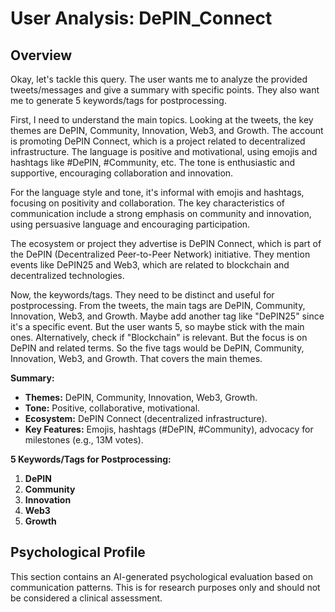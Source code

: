 # User Analysis: DePIN_Connect

## Overview

<think>
Okay, let's tackle this query. The user wants me to analyze the provided tweets/messages and give a summary with specific points. They also want me to generate 5 keywords/tags for postprocessing. 

First, I need to understand the main topics. Looking at the tweets, the key themes are DePIN, Community, Innovation, Web3, and Growth. The account is promoting DePIN Connect, which is a project related to decentralized infrastructure. The language is positive and motivational, using emojis and hashtags like #DePIN, #Community, etc. The tone is enthusiastic and supportive, encouraging collaboration and innovation.

For the language style and tone, it's informal with emojis and hashtags, focusing on positivity and collaboration. The key characteristics of communication include a strong emphasis on community and innovation, using persuasive language and encouraging participation.

The ecosystem or project they advertise is DePIN Connect, which is part of the DePIN (Decentralized Peer-to-Peer Network) initiative. They mention events like DePIN25 and Web3, which are related to blockchain and decentralized technologies.

Now, the keywords/tags. They need to be distinct and useful for postprocessing. From the tweets, the main tags are DePIN, Community, Innovation, Web3, and Growth. Maybe add another tag like "DePIN25" since it's a specific event. But the user wants 5, so maybe stick with the main ones. Alternatively, check if "Blockchain" is relevant. But the focus is on DePIN and related terms. So the five tags would be DePIN, Community, Innovation, Web3, and Growth. That covers the main themes.
</think>

**Summary:**  
- **Themes:** DePIN, Community, Innovation, Web3, Growth.  
- **Tone:** Positive, collaborative, motivational.  
- **Ecosystem:** DePIN Connect (decentralized infrastructure).  
- **Key Features:** Emojis, hashtags (#DePIN, #Community), advocacy for milestones (e.g., 13M votes).  

**5 Keywords/Tags for Postprocessing:**  
1. **DePIN**  
2. **Community**  
3. **Innovation**  
4. **Web3**  
5. **Growth**

## Psychological Profile

This section contains an AI-generated psychological evaluation based on communication patterns. This is for research purposes only and should not be considered a clinical assessment.